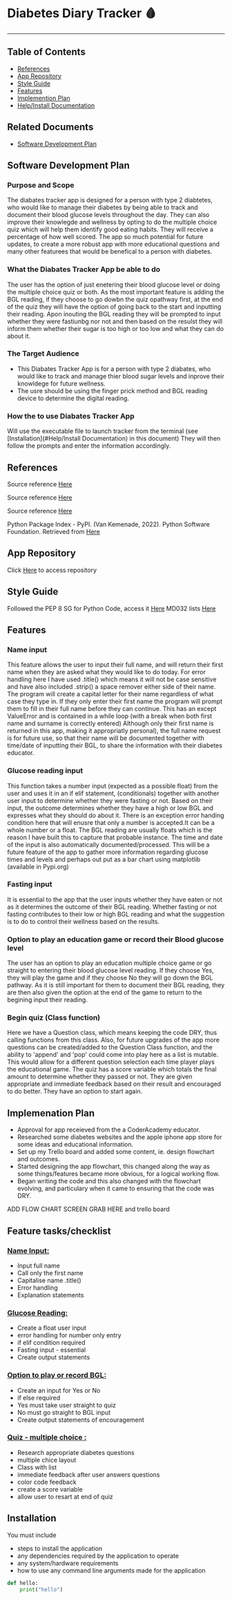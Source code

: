 
# Diabetes Diary Tracker :drop_of_blood:

---

## Table of Contents

- [References](#references)
- [App Repository](#app-repository)
- [Style Guide](#style-guide)
- [Features](#features)
- [Implemention Plan](#implemenation-plan)
- [Help/Install Documentation](#installation)

## Related Documents

- [Software Development Plan](#software-development-plan)

## Software Development Plan

### Purpose and Scope

The diabates tracker app is designed for a person with type 2 diabtetes, who would like to manage their diabetes by being able to track and document their blood glucose levels throughout the day. They can also improve their knowlegde and wellness by opting to do the multiple choice quiz which will help them identify good eating habits. They will receive a percentage of how well scored. The app so much potential for future updates, to create a more robust app with more educational questions and many other featurees that would be benefical to a person with diabetes.

### What the Diabates Tracker App be able to do

The user has the option of just enetering their blood glucose level or doing the multiple choice quiz or both. As the most important feature is adding the BGL reading, if they choose to go dowbn the quiz opathway first, at the end of the quiz they will have the option of going back to the start and inputting their reading. Apon inouting the BGL reading they will be prompted to input whether they were fastiunbg nor not and then based on the resulst they will inform them whether their sugar is too high or too low and what they can do about it.

### The Target Audience

- This Diabates Tracker App is for a person with type 2 diabates, who would like to track and manage thier blood sugar levels and inprove their knowldege for future wellness.
- The usre should be using the finger prick method and BGL reading device to determine the digital reading.

### How the to use Diabates Tracker App

Will use the executable file to launch tracker from the terminal (see [Installation](#Help/Install Documentation) in this document)
They will then follow the prompts and enter the information accordingly.

## References

Source reference [Here](https://www.diabetesaustralia.com.au/news-resources/useful-links/)

Source reference [Here](https://www.gisymbol.com/low-gi-products/#product-grid+product_cat:fruit-vegetables)

Source reference [Here](https://www.cdc.gov/diabetes/managing/managing-blood-sugar/bloodglucosemonitoring.html)

Python Package Index - PyPI. (Van Kemenade, 2022). Python Software Foundation. Retrieved from [Here](https://pypi.org/project/termcolor/)

## App Repository

Click [Here](https://github.com/Willo80/my-terminal-assignment.git) to access repository

## Style Guide

Followed the PEP 8 SG for Python Code, access it [Here](https://peps.python.org/pep-0008/#code-lay-out)
MD032 lists [Here](https://github.com/DavidAnson/markdownlint/blob/v0.26.2/doc/Rules.md#md032)

## Features

### **Name input**  

This feature allows the user to input their full name, and will return their first name when they are asked what they would like to do today. For error handling here I have used .title() which means it will not be case sensitive and have also included .strip() a space remover either side of their name.
The program will create a capital letter for their name regardless of what case they type in. If they only enter their first name the program will prompt them to fill in their full name before they can continue. This has an except ValueError and is contained in a while loop (with a break when both first name and surname is correctly entered)
Although only their first name is returned in this app, making it appropriatly personal), the full name request is for future use, so that their name will be documented together with time/date of inputting their BGL, to share the information with their diabetes educator.

### **Glucose reading input**

This function takes a number input (expected as a possible float) from the user and uses it in an if elif statement, (conditionals) together with another user input to determine whether they were fasting or not. Based on their input, the outcome determines whether they have a high or low BGL and expresses what they should do about it. There is an exception error handing condition here that will enusre that only a number is accepted.It can be a whole number or a float. The BGL reading are usually floats which is the reason I have built this to capture that probable instance. The time and date of the input is also automatically documented/processed.
This will be a future feature of the app to gather more information regarding glucose times and levels and perhaps out put as a bar chart using matplotlib (available in Pypi.org)

### **Fasting input**

It is essential to the app that the user inputs whether they have eaten or not as it determines the outcome of their BGL reading. Whether fasting or not fasting contributes to their low or high BGL reading and what the suggestion is to do to control their wellness based on the results.

### **Option to play an education game or record their Blood glucose level**

The user has an option to play an education multiple choice game or go straight to entering their blood glucose level reading.
If they choose Yes, they will play the game and if they choose No they will go down the BGL pathway.
As it is still important for them to document their BGL reading, they are then also given the option at the end of the game to return to the begining input their reading.

### **Begin quiz (Class function)**

Here we have a Question class, which means keeping the code DRY, thus calling functions from this class. Also, for future upgrades of the app more questions can be created/added to the Question Class function, and the ability to 'append' and 'pop' could come into play here as a list is mutable. This would allow for a different question selection each time player plays the educational game.
The quiz has a score variable which totals the final amount to determine whether they passed or not. They are given appropriate and immediate feedback based on their result and encouraged to do better. They have an option to start again.

## Implemenation Plan

- Approval for app receieved from the a CoderAcademy educator.
- Researched some diabetes websites and the apple iphone app store for some ideas and educational information.
- Set up my Trello board and added some content, ie. design flowchart and outcomes.
- Started designing the app flowchart, this changed along the way as some things/features became more obvious, for a logical working flow.
- Began writing the code and this also changed with the flowchart evolving, and particulary when it came to ensuring that the code was DRY.

ADD FLOW CHART SCREEN GRAB HERE and trello board

## Feature tasks/checklist

### [Name Input:](#name-input)

- Input full name
- Call only the first name
- Capitalise name .title()
- Error handling
- Explanation statements

### [Glucose Reading:](#glucose-reading-input)

- Create a float user input
- error handling for number only entry
- if elif condition required
- Fasting input - essential
- Create output statements

### [Option to play or record BGL:](#option-to-play-an-education-game-or-record-their-blood-glucose-level)

- Create an input for Yes or No
- if else required
- Yes must take user straight to quiz
- No must go straight to BGL input
- Create output statements of encouragement

### [Quiz - multiple choice :](#begin-quiz)

- Research appropriate diabetes questions
- multiple chice layout
- Class with list
- immediate feedback after user answers questions
- color code feedback
- create a score variable
- allow user to resart at end of quiz

## Installation  <!-- Design help documentation which includes a set of instructions which accurately describe how to use and install the application) -->

You must include

- steps to install the application
- any dependencies required by the application to operate
- any system/hardware requirements
- how to use any command line arguments made for the application



<!-- could add some code here as an example using triple back ticks and py at beginning, to make it display must enable.. and say allow insecure content form http, I have notdne that yet. eg: -->
```py
def hello:
    print("hello")
